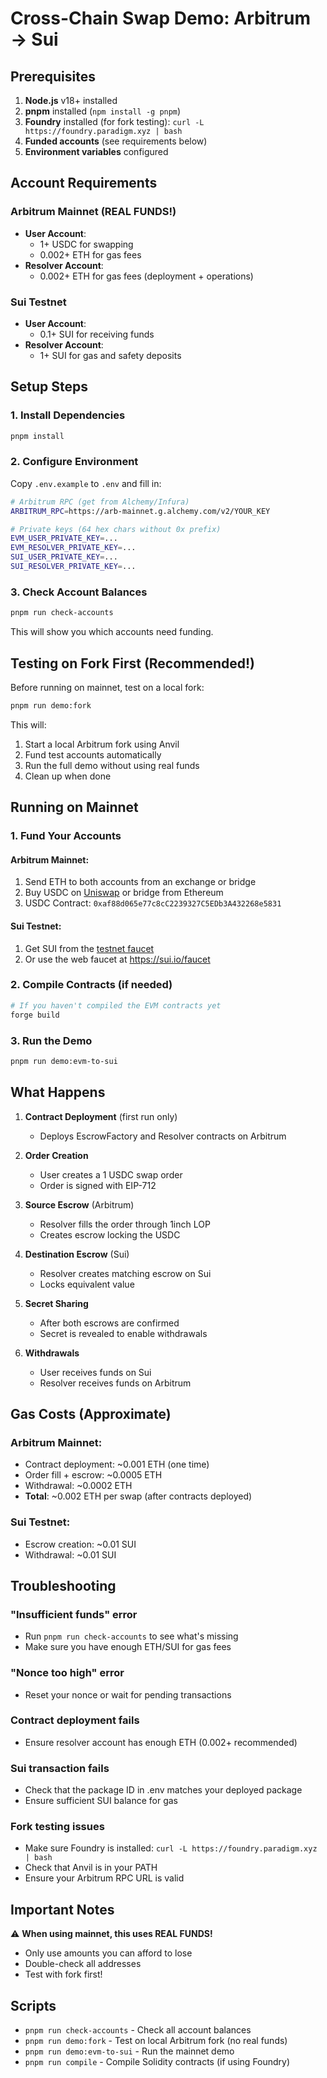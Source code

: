 # Cross-Chain Swap Demo: Arbitrum → Sui

## Prerequisites

1. **Node.js** v18+ installed
2. **pnpm** installed (`npm install -g pnpm`)
3. **Foundry** installed (for fork testing): `curl -L https://foundry.paradigm.xyz | bash`
4. **Funded accounts** (see requirements below)
5. **Environment variables** configured

## Account Requirements

### Arbitrum Mainnet (REAL FUNDS!)
- **User Account**: 
  - 1+ USDC for swapping
  - 0.002+ ETH for gas fees
- **Resolver Account**:
  - 0.002+ ETH for gas fees (deployment + operations)

### Sui Testnet
- **User Account**: 
  - 0.1+ SUI for receiving funds
- **Resolver Account**:
  - 1+ SUI for gas and safety deposits

## Setup Steps

### 1. Install Dependencies
```bash
pnpm install
```

### 2. Configure Environment
Copy `.env.example` to `.env` and fill in:
```bash
# Arbitrum RPC (get from Alchemy/Infura)
ARBITRUM_RPC=https://arb-mainnet.g.alchemy.com/v2/YOUR_KEY

# Private keys (64 hex chars without 0x prefix)
EVM_USER_PRIVATE_KEY=...
EVM_RESOLVER_PRIVATE_KEY=...
SUI_USER_PRIVATE_KEY=...
SUI_RESOLVER_PRIVATE_KEY=...
```

### 3. Check Account Balances
```bash
pnpm run check-accounts
```
This will show you which accounts need funding.

## Testing on Fork First (Recommended!)

Before running on mainnet, test on a local fork:

```bash
pnpm run demo:fork
```

This will:
1. Start a local Arbitrum fork using Anvil
2. Fund test accounts automatically
3. Run the full demo without using real funds
4. Clean up when done

## Running on Mainnet

### 1. Fund Your Accounts

#### Arbitrum Mainnet:
1. Send ETH to both accounts from an exchange or bridge
2. Buy USDC on [Uniswap](https://app.uniswap.org) or bridge from Ethereum
3. USDC Contract: `0xaf88d065e77c8cC2239327C5EDb3A432268e5831`

#### Sui Testnet:
1. Get SUI from the [testnet faucet](https://discord.gg/sui)
2. Or use the web faucet at https://sui.io/faucet

### 2. Compile Contracts (if needed)
```bash
# If you haven't compiled the EVM contracts yet
forge build
```

### 3. Run the Demo
```bash
pnpm run demo:evm-to-sui
```

## What Happens

1. **Contract Deployment** (first run only)
   - Deploys EscrowFactory and Resolver contracts on Arbitrum

2. **Order Creation**
   - User creates a 1 USDC swap order
   - Order is signed with EIP-712

3. **Source Escrow** (Arbitrum)
   - Resolver fills the order through 1inch LOP
   - Creates escrow locking the USDC

4. **Destination Escrow** (Sui)
   - Resolver creates matching escrow on Sui
   - Locks equivalent value

5. **Secret Sharing**
   - After both escrows are confirmed
   - Secret is revealed to enable withdrawals

6. **Withdrawals**
   - User receives funds on Sui
   - Resolver receives funds on Arbitrum

## Gas Costs (Approximate)

### Arbitrum Mainnet:
- Contract deployment: ~0.001 ETH (one time)
- Order fill + escrow: ~0.0005 ETH
- Withdrawal: ~0.0002 ETH
- **Total**: ~0.002 ETH per swap (after contracts deployed)

### Sui Testnet:
- Escrow creation: ~0.01 SUI
- Withdrawal: ~0.01 SUI

## Troubleshooting

### "Insufficient funds" error
- Run `pnpm run check-accounts` to see what's missing
- Make sure you have enough ETH/SUI for gas fees

### "Nonce too high" error
- Reset your nonce or wait for pending transactions

### Contract deployment fails
- Ensure resolver account has enough ETH (0.002+ recommended)

### Sui transaction fails
- Check that the package ID in .env matches your deployed package
- Ensure sufficient SUI balance for gas

### Fork testing issues
- Make sure Foundry is installed: `curl -L https://foundry.paradigm.xyz | bash`
- Check that Anvil is in your PATH
- Ensure your Arbitrum RPC URL is valid

## Important Notes

⚠️ **When using mainnet, this uses REAL FUNDS!**
- Only use amounts you can afford to lose
- Double-check all addresses
- Test with fork first!

## Scripts

- `pnpm run check-accounts` - Check all account balances
- `pnpm run demo:fork` - Test on local Arbitrum fork (no real funds)
- `pnpm run demo:evm-to-sui` - Run the mainnet demo
- `pnpm run compile` - Compile Solidity contracts (if using Foundry)


